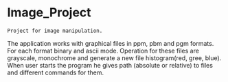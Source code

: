 # Image_Project

	Project for image manipulation.
The application works with graphical files in ppm, pbm and pgm formats. For each format binary and ascii mode. Operation for these files are grayscale, monochrome and generate a new file histogram(red, gree, blue). When user starts the program  he  gives path (absolute or relative) to files and different commands for them.
